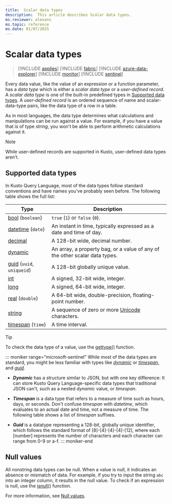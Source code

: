 ```yaml
---
title:  Scalar data types
description:  This article describes Scalar data types.
ms.reviewer: alexans
ms.topic: reference
ms.date: 01/07/2025
---
```

# Scalar data types

> [!INCLUDE [applies](../../includes/applies-to-version/applies.md)] [!INCLUDE [fabric](../../includes/applies-to-version/fabric.md)] [!INCLUDE [azure-data-explorer](../../includes/applies-to-version/azure-data-explorer.md)] [!INCLUDE [monitor](../../includes/applies-to-version/monitor.md)] [!INCLUDE [sentinel](../../includes/applies-to-version/sentinel.md)]

Every data value, like the value of an expression or a function parameter, has a *data type* which is either a *scalar data type* or a *user-defined record*. A *scalar data type* is one of the built-in predefined types in [Supported data types](#supported-data-types). A *user-defined record* is an ordered sequence of name and scalar-data-type pairs, like the data type of a row in a table.

As in most languages, the data type determines what calculations and manipulations can be run against a value. For example, if you have a value that is of type *string*, you won't be able to perform arithmetic calculations against it.

> [!NOTE]
> While user-defined records are supported in Kusto, user-defined data types aren't.

## Supported data types

In Kusto Query Language, most of the data types follow standard conventions and have names you've probably seen before. The following table shows the full list:

| Type | Description |
|--|--|
| [bool](bool.md) (`boolean`) | `true` (`1`) or `false` (`0`). |
| [datetime](datetime.md) (`date`) | An instant in time, typically expressed as a date and time of day. |
| [decimal](decimal.md) | A 128-bit wide, decimal number.|
| [dynamic](dynamic.md) | An array, a property bag, or a value of any of the other scalar data types.|
| [guid](guid.md) (`uuid`, `uniqueid`)| A 128-bit globally unique value. |
| [int](int.md) | A signed, 32-bit wide, integer. |
| [long](long.md) | A signed, 64-bit wide, integer. |
| [real](real.md) (`double`) | A 64-bit wide, double-precision, floating-point number. |
| [string](string.md) | A sequence of zero or more [Unicode](https://home.unicode.org/) characters.|
| [timespan](timespan.md) (`time`) | A time interval. |

> [!TIP]
> To check the data type of a value, use the [gettype()](../gettype-function.md) function.

::: moniker range="microsoft-sentinel"
While most of the data types are standard, you might be less familiar with types like *[dynamic](dynamic.md)* or *[timespan](timespan.md)*, and *[guid](guid.md)*.

- ***Dynamic*** has a structure similar to JSON, but with one key difference: It can store Kusto Query Language-specific data types that traditional JSON can't, such as a nested *dynamic* value, or *timespan*.

- ***Timespan*** is a data type that refers to a measure of time such as hours, days, or seconds. Don't confuse *timespan* with *datetime*, which evaluates to an actual date and time, not a measure of time. The following table shows a list of *timespan* suffixes.

- ***Guid*** is a datatype representing a 128-bit, globally unique identifier, which follows the standard format of [8]-[4]-[4]-[4]-[12], where each [number] represents the number of characters and each character can range from 0-9 or a-f.
::: moniker-end

## Null values

All nonstring data types can be null. When a value is null, it indicates an absence or mismatch of data. For example, if you try to input the string `abc` into an integer column, it results in the null value. To check if an expression is null, use the [isnull()](../isnull-function.md) function.

For more information, see [Null values](null-values.md).
